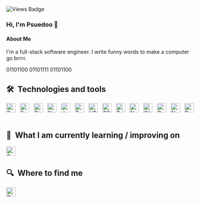 ![Views Badge](https://hits.seeyoufarm.com/api/count/incr/badge.svg?url=https%3A%2F%2Fgithub.com%2F{psuedoo}1212%2Fhit-counter)

### Hi, I'm Psuedoo 👋

#### About Me

I'm a full-stack software engineer. I write funny words to make a computer go brrrr.

01101100 01101111 01101100

## 🛠  Technologies and tools

<a name="tech-tools"></a>

[<img src="https://img.shields.io/badge/Python-282C34?logo=python" alt="Python logo" title="Python" height="25" />][tech_tools_anchor]
&nbsp;
[<img src="https://img.shields.io/badge/Django-282C34?logo=fastapi&logoColor=seafoam" alt="FastAPI logo" title="FastAPI" height="25" />][tech_tools_anchor]
&nbsp;
[<img src="https://img.shields.io/badge/Django-282C34?logo=django&logoColor=green" alt="Django logo" title="Django" height="25" />][tech_tools_anchor]
&nbsp;
[<img src="https://img.shields.io/badge/Next.js-282C34?logo=next.js&logoColor=FFFFFF" alt="Next.js logo" title="Next.js" height="25" />][tech_tools_anchor]
&nbsp;
[<img src="https://img.shields.io/badge/JavaScript-282C34?logo=javascript&logoColor=F7DF1E" alt="JavaScript logo" title="JavaScript" height="25" />][tech_tools_anchor]
&nbsp;
[<img src="https://img.shields.io/badge/TypeScript-282C34?logo=typescript&logoColor=3178C6" alt="TypeScript logo" title="TypeScript" height="25" />][tech_tools_anchor]
&nbsp;
[<img src="https://img.shields.io/badge/HTML5-282C34?logo=html5&logoColor=E34F26" alt="HTML5 logo" title="HTML5" height="25" />][tech_tools_anchor]
&nbsp;
[<img src="https://img.shields.io/badge/CSS3-282C34?logo=css3&logoColor=1572B6" alt="CSS3 logo" title="CSS3" height="25" />][tech_tools_anchor]
&nbsp;
[<img src="https://img.shields.io/badge/Tailwind%20CSS-282C34?logo=tailwind-css&logoColor=38B2AC" alt="Tailwind CSS logo" title="Tailwind CSS" height="25" />][tech_tools_anchor]
&nbsp;
[<img src="https://img.shields.io/badge/Neovim-282C34?logo=neovim" alt="Neovim logo" title="Neovim" height="25" alt="CSS3 logo" title="CSS3" height="25" />][tech_tools_anchor]
&nbsp;
[<img src="https://img.shields.io/badge/Git-282C34?logo=git&logoColor=F05032" alt="Git logo" title="Git" height="25" />][tech_tools_anchor]
&nbsp;
[<img src="https://img.shields.io/badge/Docker-282C34?logo=docker" alt="Docker logo" title="Docker" height="25" />][tech_tools_anchor]
&nbsp;
[<img src="https://img.shields.io/badge/Nginx-282C34?logo=nginx&logoColor=green" alt="Nginx logo" title="Nginx" height="25" />][tech_tools_anchor]
&nbsp;
[<img src="https://img.shields.io/badge/PostgreSQL-282C34?logo=postgresql" alt="PostgreSQL logo" title="PostgreSQL" height="25" />][tech_tools_anchor]
&nbsp;

## 📖  What I am currently learning / improving on

<a name="learning-now"></a>

[<img src="https://img.shields.io/badge/Scala-282C34?logo=scala&logoColor=de3937" alt="Scala logo" title="Scala" height="25" />][learning_now_anchor]
&nbsp;

## 🔍  Where to find me

<a name="socials"></a>

[<img src="https://img.shields.io/badge/Discord: %5F%5Fpsuedo -282C34?logo=discord" alt="Discord logo" title="Discord" height="25" />][socials]
&nbsp;

[tech_tools_anchor]: #tech-tools
[learning_now_anchor]: #learning-now
[socials]: #socials
